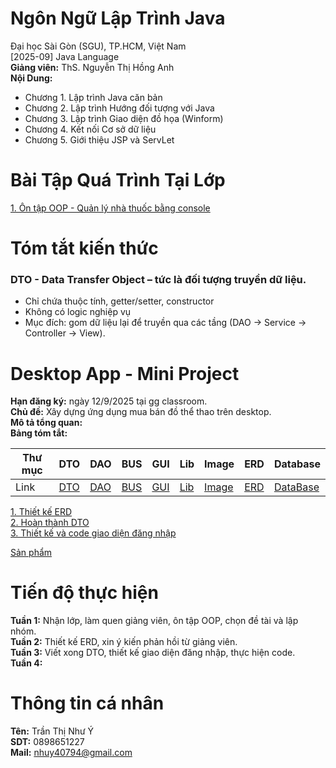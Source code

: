 # Ngôn Ngữ Lập Trình Java
Đại học Sài Gòn (SGU), TP.HCM, Việt Nam <br>
[2025-09] Java Language <br>
<b>Giảng viên:</b> ThS. Nguyễn Thị Hồng Anh <br>
<b>Nội Dung:</b> 
<ul>
  <li>Chương 1. Lập trình Java căn bản</li>
  <li>Chương 2. Lập trình Hướng đối tượng với Java</li>
  <li>Chương 3. Lập trình Giao diện đồ họa (Winform)</li>
  <li>Chương 4. Kết nối Cơ sở dữ liệu</li>
  <li>Chương 5. Giới thiệu JSP và ServLet</li>
</ul>


# Bài Tập Quá Trình Tại Lớp
[1. Ôn tập OOP - Quản lý nhà thuốc bằng console](https://github.com/cotrandev/DesktopAppJava/blob/main/BaiTapOnTuan1-OOP.rar)<br>

# Tóm tắt kiến thức
<h3>DTO - Data Transfer Object – tức là đối tượng truyền dữ liệu.</h3>
<ul>
  <li>Chỉ chứa thuộc tính, getter/setter, constructor</li>
  <li>Không có logic nghiệp vụ</li>
  <li>Mục đích: gom dữ liệu lại để truyền qua các tầng (DAO → Service → Controller → View).</li>
</ul>

# Desktop App - Mini Project
<b>Hạn đăng ký:</b> ngày 12/9/2025 tại gg classroom.<br>
<b>Chủ đề:</b> Xây dựng ứng dụng mua bán đồ thể thao trên desktop.<br>
<b>Mô tả tổng quan: </b><br>
<b>Bảng tóm tắt:</b> <br>
<table>
  <thead>
    <tr>
      <th>Thư mục</th>
      <th>DTO</th>
      <th>DAO</th>
      <th>BUS</th>
      <th>GUI</th>
      <th>Lib</th>
      <th>Image</th>
      <th>ERD</th>
      <th>Database</th>
    </tr>
  </thead>
  <tbody>
    <tr>
      <td>Link</td>
      <td><a href="https://github.com/cotrandev/DesktopAppJava/tree/MainCode/DTO">DTO</a></td>
      <td><a href="DAO">DAO</a></td>
      <td><a href="BUS">BUS</a></td>
      <td><a href="GUI">GUI</a></td>
      <td><a href="Lib">Lib</a></td>
      <td><a href="Image">Image</a></td>
      <td><a href="https://drive.google.com/drive/folders/1DSlpP4O1cTwiVmzkvUzAlbEBZD3DVykA?usp=sharing">ERD</a></td>
      <td><a href="DataBase">DataBase</a></td>
    </tr>
  </tbody>
</table>

[1. Thiết kế ERD](https://drive.google.com/drive/folders/1DSlpP4O1cTwiVmzkvUzAlbEBZD3DVykA?usp=sharing) <br>
[2. Hoàn thành DTO](https://github.com/cotrandev/DesktopAppJava/tree/MainCode/DTO)<br>
[3. Thiết kế và code giao diện đăng nhập]() <br>

[Sản phẩm]()<br>


# Tiến độ thực hiện
<b>Tuần 1:</b> Nhận lớp, làm quen giảng viên, ôn tập OOP, chọn đề tài và lập nhóm.<br>
<b>Tuần 2:</b> Thiết kế ERD, xin ý kiến phản hồi từ giảng viên.<br>
<b>Tuần 3:</b> Viết xong DTO, thiết kế giao diện đăng nhập, thực hiện code. <br>
<b>Tuần 4:</b>


# Thông tin cá nhân
<strong>Tên:</strong> Trần Thị Như Ý <br>
<strong>SDT:</strong> 0898651227 <br> 
<strong>Mail:</strong> nhuy40794@gmail.com

